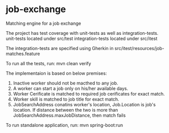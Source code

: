 # job-exchange
Matching engine for a job exchange

The project has test coverage with unit-tests as well as integration-tests.
unit-tests located under src/test
integration-tests located under src/itest

The integration-tests are specified using Gherkin in src/itest/resources/job-matches.feature

To run all the tests, run: mvn clean verify

The implementaion is based on below premises:
1) Inactive worker should not be macthed to any job.
2) A worker can start a job only on his/her available days.
3) Worker Cerificate is matched to required job cerificates for exact match.
4) Worker skill is matched to job title for exact match.
5) JobSearchAddress conatins worker's location, Job.Location is job's location. If distance between the two
is more than JobSearchAddress.maxJobDistance, then match fails

To run standalone application, run: mvn spring-boot:run
